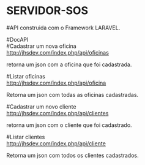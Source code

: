 # SERVIDOR-SOS

#API construida com o Framework LARAVEL.<br/>

#DocAPI<br/>
#Cadastrar um nova oficina<br/>
http://jhsdev.com/index.php/api/oficinas<br/>

retorna um json com a oficina que foi cadastrada.<br/>

#Listar oficinas<br/>
http://jhsdev.com/index.php/api/oficina<br/>

Retorna um json com todas as oficinas cadastradas.<br/>

#Cadastrar um novo cliente<br/>
http://jhsdev.com/index.php/api/clientes<br/>

retorna um json com o cliente que foi cadastrado.<br/>

#Listar clientes<br/>
http://jhsdev.com/index.php/api/cliente<br/>

Retorna um json com todos os clientes cadastrados.<br/>




